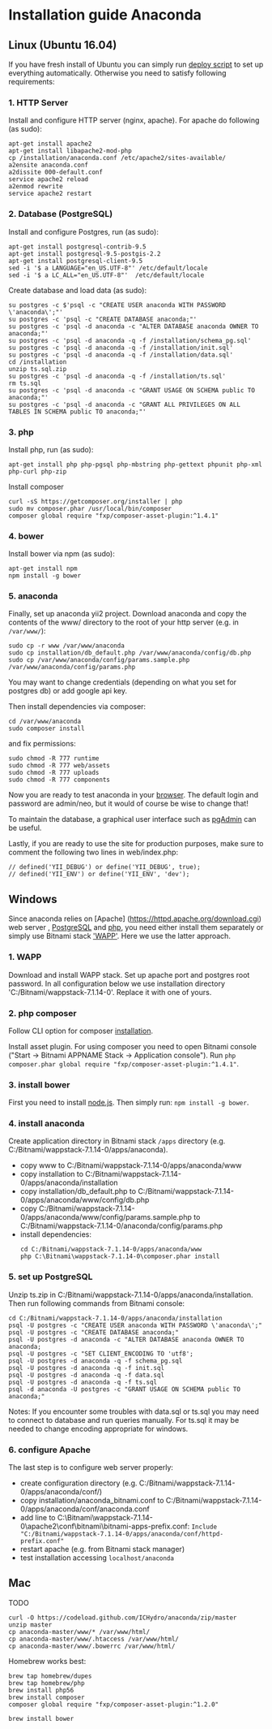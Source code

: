 # Installation guide Anaconda

## Linux (Ubuntu 16.04)
If you have fresh install of Ubuntu you can simply run [deploy script](deploy_on_clean_vm.sh) 
to set up everything automatically. Otherwise you need to satisfy following requirements:

### 1. HTTP Server

Install and configure HTTP server (nginx, apache). For apache do following (as sudo):
```
apt-get install apache2
apt-get install libapache2-mod-php
cp /installation/anaconda.conf /etc/apache2/sites-available/
a2ensite anaconda.conf
a2dissite 000-default.conf
service apache2 reload
a2enmod rewrite
service apache2 restart
```

### 2. Database (PostgreSQL)

Install and configure Postgres, run (as sudo):
```
apt-get install postgresql-contrib-9.5
apt-get install postgresql-9.5-postgis-2.2
apt-get install postgresql-client-9.5
sed -i '$ a LANGUAGE="en_US.UTF-8"' /etc/default/locale
sed -i '$ a LC_ALL="en_US.UTF-8"'  /etc/default/locale
```
Create database and load data (as sudo):
```
su postgres -c $'psql -c "CREATE USER anaconda WITH PASSWORD \'anaconda\';"'
su postgres -c 'psql -c "CREATE DATABASE anaconda;"'
su postgres -c 'psql -d anaconda -c "ALTER DATABASE anaconda OWNER TO anaconda;"'
su postgres -c 'psql -d anaconda -q -f /installation/schema_pg.sql'
su postgres -c 'psql -d anaconda -q -f /installation/init.sql'
su postgres -c 'psql -d anaconda -q -f /installation/data.sql'
cd /installation
unzip ts.sql.zip
su postgres -c 'psql -d anaconda -q -f /installation/ts.sql'
rm ts.sql
su postgres -c 'psql -d anaconda -c "GRANT USAGE ON SCHEMA public TO anaconda;"'
su postgres -c 'psql -d anaconda -c "GRANT ALL PRIVILEGES ON ALL TABLES IN SCHEMA public TO anaconda;"'
```

### 3. php

Install php, run (as sudo):
```
apt-get install php php-pgsql php-mbstring php-gettext phpunit php-xml php-curl php-zip
```
Install composer
```    
curl -sS https://getcomposer.org/installer | php
sudo mv composer.phar /usr/local/bin/composer
composer global require "fxp/composer-asset-plugin:^1.4.1"
```

### 4. bower
Install bower via npm (as sudo):
```
apt-get install npm
npm install -g bower
```

### 5. anaconda
Finally, set up anaconda yii2 project. Download anaconda and copy the contents of the www/ directory to the root 
of your http server (e.g. in `/var/www/`):
```
sudo cp -r www /var/www/anaconda
sudo cp installation/db_default.php /var/www/anaconda/config/db.php
sudo cp /var/www/anaconda/config/params.sample.php /var/www/anaconda/config/params.php
```
You may want to change credentials (depending on what you set for postgres db) or add google api key. 

Then install dependencies via composer:
```
cd /var/www/anaconda
sudo composer install
```
and fix permissions:
```
sudo chmod -R 777 runtime
sudo chmod -R 777 web/assets
sudo chmod -R 777 uploads
sudo chmod -R 777 components
```

Now you are ready to test anaconda in your [browser](http://localhost/). 
The default login and password are admin/neo, 
but it would of course be wise to change that!

To maintain the database, a graphical user interface such as 
[pgAdmin](https://www.pgadmin.org/) can be useful.

Lastly, if you are ready to use the site for production purposes, 
make sure to comment the following two lines in web/index.php:
```
// defined('YII_DEBUG') or define('YII_DEBUG', true);
// defined('YII_ENV') or define('YII_ENV', 'dev');
``` 

## Windows

Since anaconda relies on [Apache] (https://httpd.apache.org/download.cgi) web server ,
[PostgreSQL](https://www.postgresql.org/download/windows/) and [php](http://windows.php.net/download/), 
you need either install them separately or simply use Bitnami stack ['WAPP'](https://bitnami.com/stack/wapp/installer ).
Here we use the latter approach. 

### 1. WAPP 

Download and install WAPP stack. Set up apache port and postgres root password. 
In all configuration below we use installation directory 'C:/Bitnami/wappstack-7.1.14-0'. 
Replace it with one of yours. 

### 2. php composer
 
Follow CLI option for composer [installation](https://getcomposer.org/download/).

Install asset plugin. For using composer you need to open Bitnami console ("Start -> Bitnami APPNAME Stack -> Application console").
Run `php composer.phar global require "fxp/composer-asset-plugin:^1.4.1"`.

### 3. install bower

First you need to install [node.js](https://nodejs.org/en/). Then simply run:
```npm install -g bower```.

### 4. install anaconda

Create application directory in Bitnami stack `/apps` directory (e.g. C:/Bitnami/wappstack-7.1.14-0/apps/anaconda).

- copy www to C:/Bitnami/wappstack-7.1.14-0/apps/anaconda/www
- copy installation to C:/Bitnami/wappstack-7.1.14-0/apps/anaconda/installation
- copy installation/db_default.php to C:/Bitnami/wappstack-7.1.14-0/apps/anaconda/www/config/db.php
- copy C:/Bitnami/wappstack-7.1.14-0/apps/anaconda/www/config/params.sample.php to C:/Bitnami/wappstack-7.1.14-0/anaconda/config/params.php
- install dependencies:
    ```
    cd C:/Bitnami/wappstack-7.1.14-0/apps/anaconda/www
    php C:\Bitnami\wappstack-7.1.14-0\composer.phar install
    ```

### 5. set up PostgreSQL 

Unzip ts.zip in C:/Bitnami/wappstack-7.1.14-0/apps/anaconda/installation. 
Then run following commands from Bitnami console:
```
cd C:/Bitnami/wappstack-7.1.14-0/apps/anaconda/installation
psql -U postgres -c "CREATE USER anaconda WITH PASSWORD \'anaconda\';"
psql -U postgres -c "CREATE DATABASE anaconda;"
psql -U postgres -d anaconda -c "ALTER DATABASE anaconda OWNER TO anaconda;
psql -U postgres -c "SET CLIENT_ENCODING TO 'utf8';
psql -U postgres -d anaconda -q -f schema_pg.sql
psql -U postgres -d anaconda -q -f init.sql
psql -U postgres -d anaconda -q -f data.sql
psql -U postgres -d anaconda -q -f ts.sql
psql -d anaconda -U postgres -c "GRANT USAGE ON SCHEMA public TO anaconda;"
```

Notes: If you encounter some troubles with data.sql or ts.sql you may need to connect to database and run queries manually.
For ts.sql it may be needed to change encoding appropriate for windows. 

### 6. configure Apache

The last step is to configure web server properly:
- create configuration directory (e.g. C:/Bitnami/wappstack-7.1.14-0/apps/anaconda/conf/)
- copy installation/anaconda_bitnami.conf to C:/Bitnami/wappstack-7.1.14-0/apps/anaconda/conf/anaconda.conf
- add line to C:\Bitnami\wappstack-7.1.14-0\apache2\conf\bitnami\bitnami-apps-prefix.conf: 
    `Include "C:/Bitnami/wappstack-7.1.14-0/apps/anaconda/conf/httpd-prefix.conf"`
- restart apache (e.g. from Bitnami stack manager)
- test installation accessing `localhost/anaconda`

## Mac
TODO

```
curl -O https://codeload.github.com/ICHydro/anaconda/zip/master 
unzip master
cp anaconda-master/www/* /var/www/html/
cp anaconda-master/www/.htaccess /var/www/html/
cp anaconda-master/www/.bowerrc /var/www/html/
```

Homebrew works best:

```
brew tap homebrew/dupes
brew tap homebrew/php
brew install php56
brew install composer
composer global require "fxp/composer-asset-plugin:^1.2.0"
```

```
brew install bower
```
